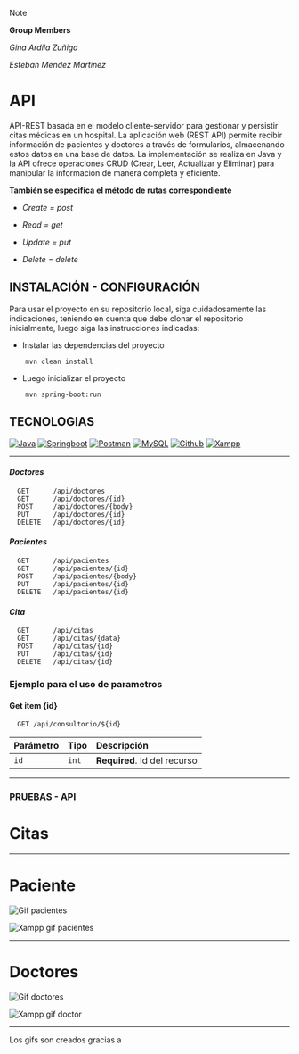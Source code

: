 > [!NOTE] 
> **Group Members**

 *Gina Ardila Zuñiga*

 *Esteban Mendez Martinez*

# API

API-REST basada en el modelo cliente-servidor para gestionar y persistir citas médicas en un hospital. La aplicación web (REST API) permite recibir información de pacientes y doctores a través de formularios, almacenando estos datos en una base de datos. La implementación se realiza en Java y la API ofrece operaciones CRUD (Crear, Leer, Actualizar y Eliminar) para manipular la información de manera completa y eficiente.

**También se especifica el método de rutas correspondiente**

- *Create = post* 

- *Read = get*

- *Update = put*

- *Delete = delete*

## INSTALACIÓN - CONFIGURACIÓN
Para usar el proyecto en su repositorio local, siga cuidadosamente las indicaciones, teniendo en cuenta que debe clonar el repositorio
inicialmente, luego siga las instrucciones indicadas:

- Instalar las dependencias del proyecto
```code
    mvn clean install
```
- Luego inicializar el proyecto
```code
    mvn spring-boot:run
```

## TECNOLOGIAS 

[![Java](https://img.shields.io/badge/Java-ED8B00?style=for-the-badge&logo=openjdk&logoColor=white)]() [![Springboot](https://img.shields.io/badge/SpringBoot-6DB33F?style=flat-square&logo=Spring&logoColor=white)]() [![Postman](https://img.shields.io/badge/Postman-F6BB43?style=for-badge&logo=Postman&logoColor=white&labelColor=10101)]() [![MySQL](https://img.shields.io/badge/MySQL-4479A1?style=for-the-badge&logo=mysql&logoColor=white&labelColor=101010)]() [![Github](https://img.shields.io/badge/GitHub-100000?style=for-the-badge&logo=github&logoColor=white)]() [![Xampp](https://img.shields.io/badge/XAMPP-FB7A24?logo=xampp&logoColor=fff&style=flat-square)]()

----

#### *Doctores*
```http
  GET      /api/doctores
  GET      /api/doctores/{id}
  POST     /api/doctores/{body}
  PUT      /api/doctores/{id}
  DELETE   /api/doctores/{id}
```


#### *Pacientes*
```http
  GET      /api/pacientes
  GET      /api/pacientes/{id}
  POST     /api/pacientes/{body}
  PUT      /api/pacientes/{id}
  DELETE   /api/pacientes/{id}
```

#### *Cita*
```http
  GET      /api/citas   
  GET      /api/citas/{data}
  POST     /api/citas/{id}
  PUT      /api/citas/{id}
  DELETE   /api/citas/{id}
```



### Ejemplo para el uso de parametros
#### Get item {id} 

```http
  GET /api/consultorio/${id}
```

| Parámetro | Tipo     | Descripción                       |
| :-------- | :------- | :-------------------------------- |
| `id`      | `int` | **Required**. Id del recurso |

-----

### PRUEBAS - API

# Citas

<hr>

# Paciente

![Gif pacientes](https://media.giphy.com/media/HY3zbRaDzNJlpw0FRK/giphy.gif)

![Xampp gif pacientes](https://media.giphy.com/media/v1.Y2lkPTc5MGI3NjExN2EzdmhiMTJzbTNwZWpxOWFkNG1vNWtpZzlqb2JwY29oczA3cHQ0OCZlcD12MV9pbnRlcm5hbF9naWZfYnlfaWQmY3Q9Zw/kuPxZ4aNhbiRbwO4d4/giphy.gif)

<hr>

# Doctores

![Gif doctores](https://media.giphy.com/media/v1.Y2lkPTc5MGI3NjExaWN3MTU2YnQ1Mm05d3JleWx1djViMmdscHJ2M2lscXUwNGdoZmU3eCZlcD12MV9pbnRlcm5hbF9naWZfYnlfaWQmY3Q9Zw/uuzv5pQZXRwcUn2oYM/giphy.gif)

![Xampp gif doctor](https://media.giphy.com/media/v1.Y2lkPTc5MGI3NjExc2x5NmxyaTc0ZDZvNm5hbWhuYmdtNnU3OTY1Z2drNnBld3Z3MW1mcCZlcD12MV9pbnRlcm5hbF9naWZfYnlfaWQmY3Q9Zw/oAJE0alCwJXciu4pCX/giphy.gif)


<hr>

Los gifs son creados gracias a <a><a/>
